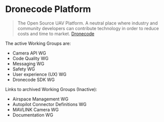 # Dronecode Platform

> The Open Source UAV Platform. A neutral place where industry and community developers can contribute technology in order to reduce costs and time to market. [Dronecode](https://www.dronecode.org/)

The active Working Groups are:

- Camera API WG
- Code Quality WG
- Messaging WG
- Safety WG
- User experience (UX) WG
- Dronecode SDK WG

Links to archived Working Groups (Inactive):

- Airspace Management WG
- Autopilot Connector Definitions WG
- MAVLINK Camera WG
- Documentation WG
